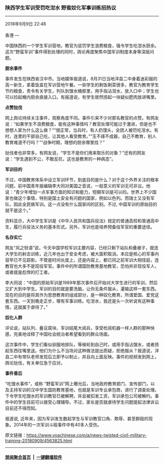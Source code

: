 ### 陕西学生军训受罚吃泔水 野蛮奴化军事训练招热议
------------------------

<div class="published">
 <span class="date" title="中国时间">
  <time datetime="2018-09-09T22:48:56+08:00">
   2018年9月9日 22:48
  </time>
 </span>
</div>
<br/>
<div class="wsw">
 <span class="dateline">
  香港 —
 </span>
 <p>
  中国陕西的一个学生军训营地，教官为惩罚学生浪费粮食，强令学生吃泔水厨余。这次“野蛮军训”事件得到处理的同时，舆论再度聚焦中国军训制度本身等深层问题。
 </p>
 <div class="wsw__embed">
 </div>
 <p>
  <strong>
   厨余事件
  </strong>
 </p>
 <p>
  事件发生在陕西省汉中市。当地媒体报道说，8月31日当地洋县二中身着迷彩服的高一新生，拿着饭盒在军训营地午餐。一些学生的剩饭剩菜很多，教官为教育学生节约粮食，责令有关学生，列队到馊水桶那里，用手指沾泔水，放入口中；学生也可以捡起桶内厨余直接入口。有报道说，有学生居然捞起一块疑似肥肉放进嘴里。
 </p>
 <p>
  <strong>
   点赞挞伐
  </strong>
 </p>
 <p>
  网上舆论持续关注事件，观察角度不同。事件引来不少对那名教官的点赞。有网友说：“如果学生不浪费粮食，能有这种事情吗？教官处理可能过于激进，但是也不想想人家为什么这么做？”“很正常，当兵时，有人扔馒头，全团人被罚吃泔水。有时，连里的干部自己吃，让其他人看受教育。”“玉不琢不成器，自己不教育，别人教育难道不行吗？”“战争时期，理想的厨余哪里找？”
 </p>
 <p>
  挞伐者也非常多。有网友说，“学生不是你们用来取乐的对象？”还有的网友说：“学生遇到不公，不敢反抗，这也是教育的一种病态”。
 </p>
 <p>
  <strong>
   军训目的
  </strong>
 </p>
 <p>
  不过，中国教育体系中设立军训环节，到底目的是什么？对于这个外界关注的根本问题，前中国青年报编辑李大同对美国之音说，一般意义的军训无可非议。他说：“青少年增加一点军事方面的知识和能力，短期军训是可以的。世界上不少国家也做这个事情，特别是国土安全有问题的国家，例如以色列。而瑞士又没有军队，因此全民做军训。这一点没有什么国家间的区别。不过, 中国军训的原始目的就不是这个。”
 </p>
 <p>
  资料显示，大中学生军训是《中华人民共和国兵役法》规定的普通高校和普通高中生，履行兵役法义务的基本形式。另外，军训也是培养预备役军官的重要途径。
 </p>
 <p>
  <strong>
   名存实亡
  </strong>
 </p>
 <p>
  网友“风之轻语”说，今天中国学校军训主要内容，已经只剩下站队和叠被子，就连大学生的射击训练，近几年也出于安全考虑，被大面积取消。本应是核心的军事内容早已不见踪影。不管是时间长度上，还是内容上，都已同之前军训大相径庭，连教官也大多不是现役军官。事件中的所谓国防教育基地教官，恐怕并非现役军人，或者就是彪悍的打工者。
 </p>
 <p>
  李大同说：“中国的原始军训是1989年那次事件后开始对大学生进行的军训，然后又扩大到中学生。军训的目的就是要洗脑，让你无条件服从，灌输这样一套东西。现在的目的是将其作为思想教育的组成部分，是一种奴化教育。所谓爱国、爱党这套东西。一天到晚走正步，哪有军事训练。吃泔水，我还是头一次听说有这种事情，这就属于虐待了。”
 </p>
 <p>
  <strong>
   奴化人群
  </strong>
 </p>
 <p>
  评论说，站队列、叠豆腐块、军训结尾大阅兵，享受检阅机器一样人群的那种快感，完美地诠释了中国社会统治者希望看到的群众场面。
 </p>
 <p>
  这次事件中，学生们看似驯服地排队，等候轮到自己时，或用手指沾馊水，或者捞起东西往嘴里送。他们为什么不当场对这种做法提出质疑，拒绝服从？报道说，洋县二中有带队老师发现后立即予以制止，并且向上面反映。事件的视频发到网上，舆论挞伐，有关单位急于应对。
 </p>
 <p>
  <strong>
   事件善后
  </strong>
 </p>
 <p>
  “吃馊水事件”，或称 “野蛮军训”网上曝光后，当地政府教育部门、宣传部门，以及主持军训的汉中学生国防教育基地，也就是军训专业承包商，进行了调查处理。下令学生吃馊水的军训教官已被解聘，并且被扣发工资，军训承包公司被解约。事件中的学生目前可以接受心理辅导。不过，家长是否就虐待学生问题提起法律诉讼目前还不得而知。
 </p>
 <p>
  报道说, 近年来，因为军训发生数起学生与军训教官口角、欺辱、甚至群殴的现象。2014年的一次军训斗殴事件中有40多人受伤。
 </p>
</div>

原文链接：https://www.voachinese.com/a/news-twisted-civil-military-training-20180909/4563825.html


------------------------
#### [禁闻聚合首页](https://github.com/gfw-breaker/banned-news/blob/master/README.md) &nbsp;|&nbsp;  [一键翻墙软件](https://github.com/gfw-breaker/nogfw/blob/master/README.md)